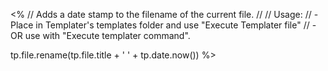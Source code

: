 <%
// Adds a date stamp to the filename of the current file.
//
// Usage:
// - Place in Templater's templates folder and use "Execute Templater file"
// - OR use with "Execute templater command".

tp.file.rename(tp.file.title + ' ' + tp.date.now())
%>